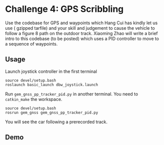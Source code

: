 # Challenge 4: GPS Scribbling

Use the codebase for GPS and waypoints which Hang Cui has kindly let us use ( gzipped tarfile) and your skill and judgement to cause the vehicle to follow a figure 8 path on the outdoor track.
Xiaoming Zhao will write a brief intro to this codebase (to be posted) which uses a PID controller to move to a sequence of waypoints.

## Usage

Launch joystick controller in the first terminal

```
source devel/setup.bash
roslaunch basic_launch dbw_joystick.launch
```

Run `gem_gnss_pp_tracker_pid.py` in another terminal. You need to `catkin_make` the workspace.

```
source devel/setup.bash
rosrun gem_gnss gem_gnss_pp_tracker_pid.py
```

You will see the car following a prerecorded track.

## Demo

